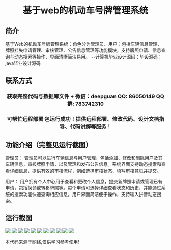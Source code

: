 <p><h1 align="center">基于web的机动车号牌管理系统</h1></p>

## 简介
基于Web的机动车号牌管理系统：角色分为管理员、用户；包括车辆信息管理、牌照挂失申请管理、审核管理、公告信息管理等功能模块，支持牌照申请、信息查询与动态搜索等操作，界面清晰简洁易用。    --计算机毕业设计源码；毕设源码；java毕业设计源码


## 联系方式
<p><h3 align="center">获取完整代码与数据库文件 + 微信：deepguan QQ: 86050149 QQ群: 783742310</h3></p>
<p><h3 align="center">可帮忙远程部署 包运行成功！提供远程部署、修改代码、设计文档指导、代码讲解等服务！</h3></p>

## 功能介绍（完整见运行截图）
管理员： 管理员可以进行车辆信息与用户管理，包括添加、修改和删除用户及其车辆信息，审核牌照申请，以及管理和发布公告信息。系统界面支持动态搜索和查看详细信息，提供有效的审核流程，例如选择审核状态、填写审核意见并提交。

用户： 用户拥有个人中心用于查看和更改个人信息，提交新牌照申请或管理已有申请，包括换领或转移牌照等。每个申请可选择详细查看状态和历史，并能通过系统的搜索功能快速查询相应信息。用户界面简洁便于操作，支持输入拼音动态搜索。


## 运行截图
![](img/001.jpg)
![](img/002.jpg)
![](img/003.jpg)
![](img/004.jpg)
![](img/005.jpg)
![](img/006.jpg)
![](img/007.jpg)
![](img/008.jpg)
![](img/009.jpg)
![](img/010.jpg)
![](img/011.jpg)

<p>本代码来源于网络,仅供学习参考使用!</p>
